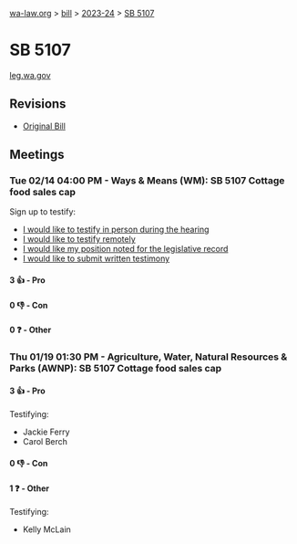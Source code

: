 [wa-law.org](/) > [bill](/bill/) > [2023-24](/bill/2023-24/) > [SB 5107](/bill/2023-24/sb/5107/)

# SB 5107
[leg.wa.gov](https://app.leg.wa.gov/billsummary?BillNumber=5107&Year=2023&Initiative=false)

## Revisions
* [Original Bill](1/)

## Meetings
### Tue 02/14 04:00 PM - Ways & Means (WM): SB 5107 Cottage food sales cap
Sign up to testify:
* [I would like to testify in person during the hearing](https://app.leg.wa.gov/csi/Testifier/Add?chamber=House&mId=30723&aId=151816&caId=21530&tId=1)
* [I would like to testify remotely](https://app.leg.wa.gov/csi/Testifier/Add?chamber=House&mId=30723&aId=151816&caId=21530&tId=2)
* [I would like my position noted for the legislative record](https://app.leg.wa.gov/csi/Testifier/Add?chamber=House&mId=30723&aId=151816&caId=21530&tId=3)
* [I would like to submit written testimony](https://app.leg.wa.gov/csi/Testifier/Add?chamber=House&mId=30723&aId=151816&caId=21530&tId=4)

#### 3 👍 - Pro

#### 0 👎 - Con

#### 0 ❓ - Other

### Thu 01/19 01:30 PM - Agriculture, Water, Natural Resources & Parks (AWNP): SB 5107 Cottage food sales cap
#### 3 👍 - Pro
Testifying:
* Jackie Ferry
* Carol Berch

#### 0 👎 - Con

#### 1 ❓ - Other
Testifying:
* Kelly McLain
